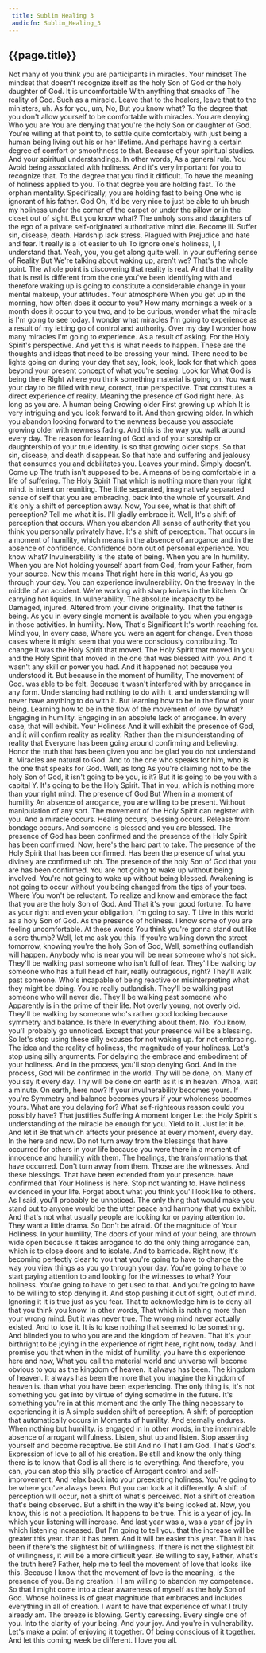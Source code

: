 ```yaml
---
 title: Sublim Healing 3
 audiofn: Sublim_Healing_3
---
```


## {{page.title}}

Not many of you think you are participants in miracles. Your mindset The
mindset that doesn't recognize itself as the holy Son of God or the holy
daughter of God. It is uncomfortable With anything that smacks of The
reality of God. Such as a miracle. Leave that to the healers, leave that
to the ministers, uh. As for you, um, No, But you know what? To the
degree that you don't allow yourself to be comfortable with miracles.
You are denying Who you are You are denying that you're the holy Son or
daughter of God. You're willing at that point to, to settle quite
comfortably with just being a human being living out his or her
lifetime. And perhaps having a certain degree of comfort or smoothness
to that. Because of your spiritual studies. And your spiritual
understandings. In other words, As a general rule. You Avoid being
associated with holiness. And it's very important for you to recognize
that. To the degree that you find it difficult. To have the meaning of
holiness applied to you. To that degree you are holding fast. To the
orphan mentality. Specifically, you are holding fast to being One who is
ignorant of his father. God Oh, it'd be very nice to just be able to uh
brush my holiness under the corner of the carpet or under the pillow or
in the closet out of sight. But you know what? The unholy sons and
daughters of the ego of a private self-originated authoritative mind
die. Become ill. Suffer sin, disease, death. Hardship lack stress.
Plagued with Prejudice and hate and fear. It really is a lot easier to
uh To ignore one's holiness, I, I understand that. Yeah, you, you get
along quite well. In your suffering sense of Reality But We're talking
about waking up, aren't we? That's the whole point. The whole point is
discovering that reality is real. And that the reality that is real is
different from the one you've been identifying with and therefore waking
up is going to constitute a considerable change in your mental makeup,
your attitudes. Your atmosphere When you get up in the morning, how
often does it occur to you? How many mornings a week or a month does it
occur to you two, and to be curious, wonder what the miracle is I'm
going to see today. I wonder what miracles I'm going to experience as a
result of my letting go of control and authority. Over my day I wonder
how many miracles I'm going to experience. As a result of asking. For
the Holy Spirit's perspective. And yet this is what needs to happen.
These are the thoughts and ideas that need to be crossing your mind.
There need to be lights going on during your day that say, look, look,
look for that which goes beyond your present concept of what you're
seeing. Look for What God is being there Right where you think something
material is going on. You want your day to be filled with new, correct,
true perspective. That constitutes a direct experience of reality.
Meaning the presence of God right here. As long as you are. A human
being Growing older First growing up which It is very intriguing and you
look forward to it. And then growing older. In which you abandon looking
forward to the newness because you associate growing older with newness
fading. And this is the way you walk around every day. The reason for
learning of God and of your sonship or daughtership of your true
identity. is so that growing older stops. So that sin, disease, and
death disappear. So that hate and suffering and jealousy that consumes
you and debilitates you. Leaves your mind. Simply doesn't. Come up The
truth isn't supposed to be. A means of being comfortable in a life of
suffering. The Holy Spirit That which is nothing more than your right
mind. is intent on reuniting. The little separated, imaginatively
separated sense of self that you are embracing, back into the whole of
yourself. And it's only a shift of perception away. Now, You see, what
is that shift of perception? Tell me what it is. I'll gladly embrace it.
Well, It's a shift of perception that occurs. When you abandon All sense
of authority that you think you personally privately have. It's a shift
of perception. That occurs in a moment of humility, which means in the
absence of arrogance and in the absence of confidence. Confidence born
out of personal experience. You know what? Invulnerability Is the state
of being. When you are In humility. When you are Not holding yourself
apart from God, from your Father, from your source. Now this means That
right here in this world, As you go through your day. You can experience
invulnerability. On the freeway In the middle of an accident. We're
working with sharp knives in the kitchen. Or carrying hot liquids. In
vulnerability. The absolute incapacity to be Damaged, injured. Altered
from your divine originality. That the father is being. As you in every
single moment is available to you when you engage in those activities.
In humility. Now, That's Significant It's worth reaching for. Mind you,
In every case, Where you were an agent for change. Even those cases
where it might seem that you were consciously contributing. To change It
was the Holy Spirit that moved. The Holy Spirit that moved in you and
the Holy Spirit that moved in the one that was blessed with you. And it
wasn't any skill or power you had. And it happened not because you
understood it. But because in the moment of humility, The movement of
God. was able to be felt. Because it wasn't interfered with by arrogance
in any form. Understanding had nothing to do with it, and understanding
will never have anything to do with it. But learning how to be in the
flow of your being. Learning how to be in the flow of the movement of
love by what? Engaging in humility. Engaging in an absolute lack of
arrogance. In every case, that will exhibit. Your Holiness And it will
exhibit the presence of God, and it will confirm reality as reality.
Rather than the misunderstanding of reality that Everyone has been going
around confirming and believing. Honor the truth that has been given you
and be glad you do not understand it. Miracles are natural to God. And
to the one who speaks for him, who is the one that speaks for God. Well,
as long As you're claiming not to be the holy Son of God, it isn't going
to be you, is it? But it is going to be you with a capital Y. It's going
to be the Holy Spirit. That in you, which is nothing more than your
right mind. The presence of God But When in a moment of humility An
absence of arrogance, you are willing to be present. Without
manipulation of any sort. The movement of the Holy Spirit can register
with you. And a miracle occurs. Healing occurs, blessing occurs. Release
from bondage occurs. And someone is blessed and you are blessed. The
presence of God has been confirmed and the presence of the Holy Spirit
has been confirmed. Now, here's the hard part to take. The presence of
the Holy Spirit that has been confirmed. Has been the presence of what
you divinely are confirmed uh oh. The presence of the holy Son of God
that you are has been confirmed. You are not going to wake up without
being involved. You're not going to wake up without being blessed.
Awakening is not going to occur without you being changed from the tips
of your toes. Where You won't be reluctant. To realize and know and
embrace the fact that you are the holy Son of God. And That it's your
good fortune. To have as your right and even your obligation, I'm going
to say. T Live in this world as a holy Son of God. As the presence of
holiness. I know some of you are feeling uncomfortable. At these words
You think you're gonna stand out like a sore thumb? Well, let me ask you
this. If you're walking down the street tomorrow, knowing you're the
holy Son of God, Well, something outlandish will happen. Anybody who is
near you will be near someone who's not sick. They'll be walking past
someone who isn't full of fear. They'll be walking by someone who has a
full head of hair, really outrageous, right? They'll walk past someone.
Who's incapable of being reactive or misinterpreting what they might be
doing. You're really outlandish. They'll be walking past someone who
will never die. They'll be walking past someone who Apparently is in the
prime of their life. Not overly young, not overly old. They'll be
walking by someone who's rather good looking because symmetry and
balance. Is there In everything about them. No. You know, you'll
probably go unnoticed. Except that your presence will be a blessing. So
let's stop using these silly excuses for not waking up. for not
embracing. The idea and the reality of holiness, the magnitude of your
holiness. Let's stop using silly arguments. For delaying the embrace and
embodiment of your holiness. And in the process, you'll stop denying
God. And in the process, God will be confirmed in the world. Thy will be
done, oh. Many of you say it every day. Thy will be done on earth as it
is in heaven. Whoa, wait a minute. On earth, here now? If your
invulnerability becomes yours. If you're Symmetry and balance becomes
yours if your wholeness becomes yours. What are you delaying for? What
self-righteous reason could you possibly have? That justifies Suffering
A moment longer Let the Holy Spirit's understanding of the miracle be
enough for you. Yield to it. Just let it be. And let it Be that which
affects your presence at every moment, every day. In the here and now.
Do not turn away from the blessings that have occurred for others in
your life because you were there in a moment of innocence and humility
with them. The healings, the transformations that have occurred. Don't
turn away from them. Those are the witnesses. And these blessings. That
have been extended from your presence. have confirmed that Your Holiness
is here. Stop not wanting to. Have holiness evidenced in your life.
Forget about what you think you'll look like to others. As I said,
you'll probably be unnoticed. The only thing that would make you stand
out to anyone would be the utter peace and harmony that you exhibit. And
that's not what usually people are looking for or paying attention to.
They want a little drama. So Don't be afraid. Of the magnitude of Your
Holiness. In your humility, The doors of your mind of your being, are
thrown wide open because it takes arrogance to do the only thing
arrogance can, which is to close doors and to isolate. And to barricade.
Right now, it's becoming perfectly clear to you that you're going to
have to change the way you view things as you go through your day.
You're going to have to start paying attention to and looking for the
witnesses to what? Your holiness. You're going to have to get used to
that. And you're going to have to be willing to stop denying it. And
stop pushing it out of sight, out of mind. Ignoring it It is true just
as you fear. That to acknowledge him is to deny all that you think you
know. In other words, That which is nothing more than your wrong mind.
But it was never true. The wrong mind never actually existed. And to
lose it. It is to lose nothing that seemed to be something. And blinded
you to who you are and the kingdom of heaven. That it's your birthright
to be joying in the experience of right here, right now, today. And I
promise you that when in the midst of humility, you have this experience
here and now, What you call the material world and universe will become
obvious to you as the kingdom of heaven. It always has been. The kingdom
of heaven. It always has been the more that you imagine the kingdom of
heaven is. than what you have been experiencing. The only thing is, it's
not something you get into by virtue of dying sometime in the future.
It's something you're in at this moment and the only The thing necessary
to experiencing it is A simple sudden shift of perception. A shift of
perception that automatically occurs in Moments of humility. And
eternally endures. When nothing but humility. is engaged in In other
words, in the interminable absence of arrogant willfulness. Listen, shut
up and listen. Stop asserting yourself and become receptive. Be still
And no That I am God. That's God's. Expression of love to all of his
creation. Be still and know the only thing there is to know that God is
all there is to everything. And therefore, you can, you can stop this
silly practice of Arrogant control and self-improvement. And relax back
into your preexisting holiness. You're going to be where you've always
been. But you can look at it differently. A shift of perception will
occur, not a shift of what's perceived. Not a shift of creation that's
being observed. But a shift in the way it's being looked at. Now, you
know, this is not a prediction. It happens to be true. This is a year of
joy. In which your listening will increase. And last year was a, was a
year of joy in which listening increased. But I'm going to tell you.
that the increase will be greater this year. than it has been. And it
will be easier this year. Than it has been if there's the slightest bit
of willingness. If there is not the slightest bit of willingness, it
will be a more difficult year. Be willing to say, Father, what's the
truth here? Father, help me to feel the movement of love that looks like
this. Because I know that the movement of love is the meaning, is the
presence of you. Being creation. I I am willing to abandon my
competence. So that I might come into a clear awareness of myself as the
holy Son of God. Whose holiness is of great magnitude that embraces and
includes everything in all of creation. I want to have that experience
of what I truly already am. The breeze is blowing. Gently caressing.
Every single one of you. Into the clarity of your being. And your joy.
And you're in vulnerability. Let's make a point of enjoying it together.
Of being conscious of it together. And let this coming week be
different. I love you all.

